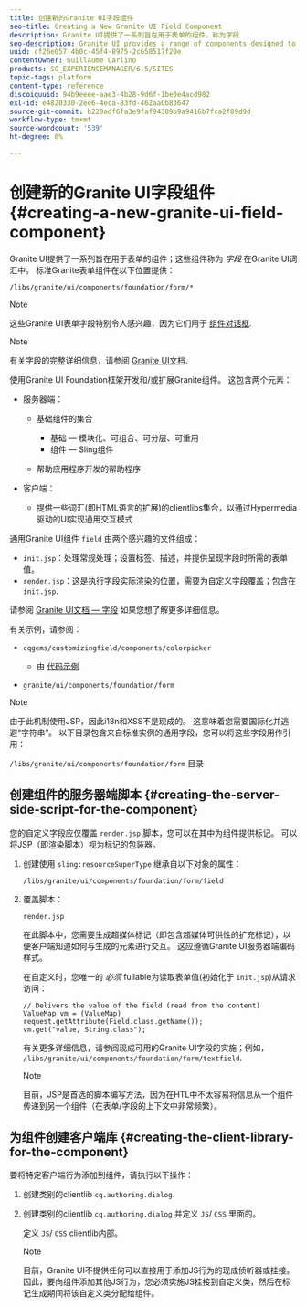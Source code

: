 ```yaml
---
title: 创建新的Granite UI字段组件
seo-title: Creating a New Granite UI Field Component
description: Granite UI提供了一系列旨在用于表单的组件，称为字段
seo-description: Granite UI provides a range of components designed to be used in forms, called fields
uuid: cf26e057-4b0c-45f4-8975-2c658517f20e
contentOwner: Guillaume Carlino
products: SG_EXPERIENCEMANAGER/6.5/SITES
topic-tags: platform
content-type: reference
discoiquuid: 94b9eeee-aae3-4b28-9d6f-1be0e4acd982
exl-id: e4820330-2ee6-4eca-83fd-462aa0b83647
source-git-commit: b220adf6fa3e9faf94389b9a9416b7fca2f89d9d
workflow-type: tm+mt
source-wordcount: '539'
ht-degree: 0%

---
```


# 创建新的Granite UI字段组件{#creating-a-new-granite-ui-field-component}

Granite UI提供了一系列旨在用于表单的组件；这些组件称为 *字段* 在Granite UI词汇中。 标准Granite表单组件在以下位置提供：

`/libs/granite/ui/components/foundation/form/*`

>[!NOTE]
>
>这些Granite UI表单字段特别令人感兴趣，因为它们用于 [组件对话框](/help/sites-developing/developing-components.md).

>[!NOTE]
>
>有关字段的完整详细信息，请参阅 [Granite UI文档](https://helpx.adobe.com/experience-manager/6-5/sites/developing/using/reference-materials/granite-ui/api/index.html).

使用Granite UI Foundation框架开发和/或扩展Granite组件。 这包含两个元素：

* 服务器端：

   * 基础组件的集合

      * 基础 — 模块化、可组合、可分层、可重用
      * 组件 — Sling组件
   * 帮助应用程序开发的帮助程序


* 客户端：

   * 提供一些词汇(即HTML语言的扩展)的clientlibs集合，以通过Hypermedia驱动的UI实现通用交互模式

通用Granite UI组件 `field` 由两个感兴趣的文件组成：

* `init.jsp`：处理常规处理；设置标签、描述，并提供呈现字段时所需的表单值。
* `render.jsp`：这是执行字段实际渲染的位置，需要为自定义字段覆盖；包含在 `init.jsp`.

请参阅 [Granite UI文档 — 字段](https://helpx.adobe.com/experience-manager/6-5/sites/developing/using/reference-materials/granite-ui/api/jcr_root/libs/granite/ui/components/foundation/form/field/index.html) 如果您想了解更多详细信息。

有关示例，请参阅：

* `cqgems/customizingfield/components/colorpicker`

   * 由 [代码示例](/help/sites-developing/developing-components-samples.md#code-sample-how-to-customize-dialog-fields)

* `granite/ui/components/foundation/form`

>[!NOTE]
>
>由于此机制使用JSP，因此i18n和XSS不是现成的。 这意味着您需要国际化并逃避“字符串”。 以下目录包含来自标准实例的通用字段，您可以将这些字段用作引用：
>
>`/libs/granite/ui/components/foundation/form` 目录

## 创建组件的服务器端脚本 {#creating-the-server-side-script-for-the-component}

您的自定义字段应仅覆盖 `render.jsp` 脚本，您可以在其中为组件提供标记。 可以将JSP（即渲染脚本）视为标记的包装器。

1. 创建使用 `sling:resourceSuperType` 继承自以下对象的属性：

   `/libs/granite/ui/components/foundation/form/field`

1. 覆盖脚本：

   `render.jsp`

   在此脚本中，您需要生成超媒体标记（即包含超媒体可供性的扩充标记），以便客户端知道如何与生成的元素进行交互。 这应遵循Granite UI服务器端编码样式。

   在自定义时，您唯一的 *必须* fullable为读取表单值(初始化于 `init.jsp`)从请求访问：

   ```
   // Delivers the value of the field (read from the content)
   ValueMap vm = (ValueMap) request.getAttribute(Field.class.getName());
   vm.get("value, String.class");
   ```

   有关更多详细信息，请参阅现成可用的Granite UI字段的实施；例如， `/libs/granite/ui/components/foundation/form/textfield`.

   >[!NOTE]
   >
   >目前，JSP是首选的脚本编写方法，因为在HTL中不太容易将信息从一个组件传递到另一个组件（在表单/字段的上下文中非常频繁）。

## 为组件创建客户端库 {#creating-the-client-library-for-the-component}

要将特定客户端行为添加到组件，请执行以下操作：

1. 创建类别的clientlib `cq.authoring.dialog`.
1. 创建类别的clientlib `cq.authoring.dialog` 并定义 `JS`/ `CSS` 里面的。

   定义 `JS`/ `CSS` clientlib内部。

   >[!NOTE]
   >
   >目前，Granite UI不提供任何可以直接用于添加JS行为的现成侦听器或挂接。 因此，要向组件添加其他JS行为，您必须实施JS挂接到自定义类，然后在标记生成期间将该自定义类分配给组件。
